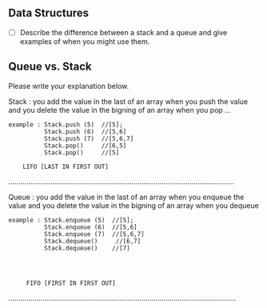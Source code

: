## Data Structures
* [ ] Describe the difference between a stack and a queue and give examples of when you might use them.

## Queue vs. Stack
Please write your explanation below.

Stack : you add the value in the last of an array  when you push the value 
    and you delete the value in the bigning of an array  when you pop ...

    example : Stack.push (5)  //[5];
              Stack.push (6)  //[5,6]
              Stack.push (7)  //[5,6,7]
              Stack.pop()     //[6,5]
              Stack.pop()     //[5]

        LIFO [LAST IN FIRST OUT]

................................................................................................................

Queue : you add the value in the last of an array  when you enqueue the value 
    and you delete the value in the bigning of an array  when you dequeue

    example : Stack.enqueue (5)  //[5];
              Stack.enqueue (6)  //[5,6]
              Stack.enqueue (7)  //[5,6,7]
              Stack.dequeue()     //[6,7]
              Stack.dequeue()    //[7]



             
         FIFO [FIRST IN FIRST OUT]

 .................................................................................................................